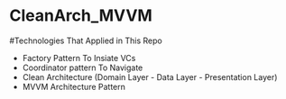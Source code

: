 # CleanArch_MVVM

#Technologies That Applied in This Repo

- Factory Pattern To Insiate VCs
- Coordinator pattern To Navigate
- Clean Architecture (Domain Layer - Data Layer - Presentation Layer)
- MVVM Architecture Pattern
